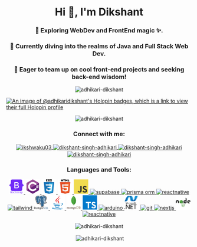 <h1 align="center">Hi 👋, I'm Dikshant</h1>
<h3 align="center">👀 Exploring <b>WebDev and FrontEnd magic ✨</b>.</h3>
<h3 align="center">
  🌱 Currently diving into the realms of Java and Full Stack Web Dev.
</h3>
<h3 align="center">
  💞️ Eager to team up on cool front-end projects and seeking back-end wisdom!
</h3>

<p align="center">
  <img
    src="https://komarev.com/ghpvc/?username=adhikari-dikshant&label=Profile%20views&color=0e75b6&style=plastic"
    alt="adhikari-dikshant"
  />
</p>

[![An image of @adhikaridikshant's Holopin badges, which is a link to view their
full Holopin
profile](https://holopin.me/adhikaridikshant)](https://holopin.io/@adhikaridikshant)

<p align="center">
  <img
    src="https://github-profile-trophy.vercel.app/?username=adhikari-dikshant&row=1&column=7&theme=darkhub&margin-w=15&margin-h=15&no-bg=true"
    alt="adhikari-dikshant"
  />
</p>

<h3 align="center">Connect with me:</h3>
<p align="center">
  <a href="https://twitter.com/ikshwaku03" target="blank">
    <img
      align="center"
      src="https://raw.githubusercontent.com/rahuldkjain/github-profile-readme-generator/master/src/images/icons/Social/twitter.svg"
      alt="ikshwaku03"
      height="30"
      width="40"
    />
  </a>
  <a href="https://linkedin.com/in/dikshant-singh-adhikari" target="blank">
    <img
      align="center"
      src="https://raw.githubusercontent.com/rahuldkjain/github-profile-readme-generator/master/src/images/icons/Social/linked-in-alt.svg"
      alt="dikshant-singh-adhikari"
      height="30"
      width="40"
    />
  </a>
  <a href="https://dikshant-singh-adhikari.vercel.app/" target="blank">
    <img
      align="center"
      src="https://github.com/adhikari-dikshant/portfolio/blob/main/assets/icon.ico"
      alt="dikshant-singh-adhikari"
      height="30"
      width="40"
    />
  </a>
  <a href="https://bento.me/dsa" target="blank">
    <img
      align="center"
      src="https://global-uploads.webflow.com/6335b33630f88833a92915fc/63e501246a370e0d4462f2ed_herologo.png"
      alt="dikshant-singh-adhikari"
      height="40"
      width="40"
    />
  </a>
</p>
<h3 align="center">Languages and Tools:</h3>
<p align="center">
  <a href="https://getbootstrap.com" target="_blank" rel="noreferrer">
    <img
      src="https://raw.githubusercontent.com/devicons/devicon/master/icons/bootstrap/bootstrap-plain-wordmark.svg"
      alt="bootstrap"
      width="40"
      height="40"
    />
  </a>
  <a
    href="https://learn.microsoft.com/en-us/dotnet/csharp/"
    target="_blank"
    rel="noreferrer"
  >
    <img
      src="https://raw.githubusercontent.com/devicons/devicon/master/icons/csharp/csharp-original.svg"
      alt="csharp"
      width="40"
      height="40"
    />
  </a>
  <a href="https://www.w3schools.com/css/" target="_blank" rel="noreferrer">
    <img
      src="https://raw.githubusercontent.com/devicons/devicon/master/icons/css3/css3-original-wordmark.svg"
      alt="css3"
      width="40"
      height="40"
    />
  </a>
  <a href="https://www.w3.org/html/" target="_blank" rel="noreferrer">
    <img
      src="https://raw.githubusercontent.com/devicons/devicon/master/icons/html5/html5-original-wordmark.svg"
      alt="html5"
      width="40"
      height="40"
    />
  </a>
  <a
    href="https://developer.mozilla.org/en-US/docs/Web/JavaScript"
    target="_blank"
    rel="noreferrer"
  >
    <img
      src="https://raw.githubusercontent.com/devicons/devicon/master/icons/javascript/javascript-original.svg"
      alt="javascript"
      width="40"
      height="40"
    />
  </a>
  <a href="https://supabase.com/" target="_blank" rel="noreferrer">
    <img
      src="https://companieslogo.com/img/orig/supabase-554aca1c.png?t=1701239800"
      alt="supabase"
      width="40"
      height="40"
    />
  </a>
  <a href="https://www.prisma.io/" target="_blank" rel="noreferrer">
    <img
      src="https://d2eip9sf3oo6c2.cloudfront.net/tags/images/000/001/287/square_480/prismaHD.png"
      alt="prisma orm"
      width="40"
      height="40"
    />
  </a>
  <a href="https://react.dev/" target="_blank" rel="noreferrer">
    <img
      src="https://cdn0.iconfinder.com/data/icons/logos-brands-in-colors/128/react-512.png"
      alt="reactnative"
      width="40"
      height="40"
    />
  </a>
  <a href="https://tailwindcss.com/" target="_blank" rel="noreferrer">
    <img
      src="https://www.vectorlogo.zone/logos/tailwindcss/tailwindcss-icon.svg"
      alt="tailwind"
      width="40"
      height="40"
    />
  </a>
  <a href="https://www.postgresql.org" target="_blank" rel="noreferrer">
    <img
      src="https://raw.githubusercontent.com/devicons/devicon/master/icons/postgresql/postgresql-original-wordmark.svg"
      alt="postgresql"
      width="40"
      height="40"
    />
  </a>
  <a href="https://www.java.com" target="_blank" rel="noreferrer">
    <img
      src="https://raw.githubusercontent.com/devicons/devicon/master/icons/java/java-original.svg"
      alt="java"
      width="40"
      height="40"
    />
  </a>
  <a href="https://www.mongodb.com/" target="_blank" rel="noreferrer">
    <img
      src="https://raw.githubusercontent.com/devicons/devicon/master/icons/mongodb/mongodb-original-wordmark.svg"
      alt="mongodb"
      width="40"
      height="40"
    />
  </a>
  <a href="https://www.typescriptlang.org/" target="_blank" rel="noreferrer">
    <img
      src="https://raw.githubusercontent.com/devicons/devicon/master/icons/typescript/typescript-original.svg"
      alt="typescript"
      width="40"
      height="40"
    />
  </a>
  <a href="https://www.arduino.cc/" target="_blank" rel="noreferrer">
    <img
      src="https://cdn.worldvectorlogo.com/logos/arduino-1.svg"
      alt="arduino"
      width="40"
      height="40"
    />
  </a>
  <a href="https://dotnet.microsoft.com/" target="_blank" rel="noreferrer">
    <img
      src="https://raw.githubusercontent.com/devicons/devicon/master/icons/dot-net/dot-net-original-wordmark.svg"
      alt="dotnet"
      width="40"
      height="40"
    />
  </a>
  <a href="https://git-scm.com/" target="_blank" rel="noreferrer">
    <img
      src="https://www.vectorlogo.zone/logos/git-scm/git-scm-icon.svg"
      alt="git"
      width="40"
      height="40"
    />
  </a>
  <a href="https://nextjs.org/" target="_blank" rel="noreferrer">
    <img
      src="https://cdn.worldvectorlogo.com/logos/nextjs-2.svg"
      alt="nextjs"
      width="40"
      height="40"
    />
  </a>
  <a href="https://nodejs.org" target="_blank" rel="noreferrer">
    <img
      src="https://raw.githubusercontent.com/devicons/devicon/master/icons/nodejs/nodejs-original-wordmark.svg"
      alt="nodejs"
      width="40"
      height="40"
    />
  </a>
  <a href="https://reactnative.dev/" target="_blank" rel="noreferrer">
    <img
      src="https://reactnative.dev/img/header_logo.svg"
      alt="reactnative"
      width="40"
      height="40"
    />
  </a>
</p>


<p align="center">
  <img
    align="center"
    src="https://github-readme-stats.vercel.app/api/top-langs?username=adhikari-dikshant&show_icons=true&theme=gruvbox&bg_color=000000&locale=en&layout=compact"
    alt="adhikari-dikshant"
  />
</p>
<p align="center">
  &nbsp;<img
    align="center"
    src="https://github-readme-stats.vercel.app/api?username=adhikari-dikshant&show_icons=true&theme=gruvbox&bg_color=000000"
    alt="adhikari-dikshant"
  />
</p>
